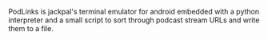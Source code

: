PodLinks is jackpal's terminal emulator for android embedded with a python interpreter and a small script to sort through podcast stream URLs and write them to a file.

